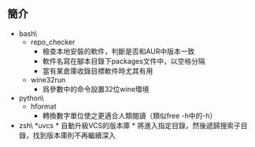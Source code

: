 ## 簡介 ##
* bash\\
	* repo\_checker
		* 檢查本地安裝的軟件，判斷是否和AUR中版本一致
		* 軟件名寫在腳本目錄下packages文件中，以空格分隔
		* 當有某倉庫收錄目標軟件時尤其有用
	* wine32run
		* 爲參數中的命令設置32位wine環境
* python\\
	* hformat
		* 轉換數字單位使之更適合人類閱讀（類似free -h中的-h）
* zsh\\
	*uvcs
		* 自動升級VCS的版本庫
		* 將進入指定目錄，然後遞歸搜索子目錄，找到版本庫則不再繼續深入
